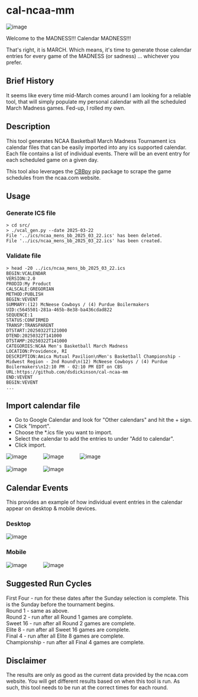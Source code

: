 # cal-ncaa-mm

![image](https://github.com/user-attachments/assets/5079cef3-3fae-4b41-8fa0-25c3942fcd37)

Welcome to the MADNESS!!!
Calendar MADNESS!!!

That's right, it is MARCH. Which means, it's time to generate those calendar entries for every game of the MADNESS (or sadness) ... whichever you prefer.

## Brief History

It seems like every time mid-March comes around I am looking for a reliable tool, that will simply populate my personal calendar with all the scheduled March Madness games. Fed-up, I rolled my own.

## Description
This tool generates NCAA Basketball March Madness Tournament ics calendar files that can be easily imported into any ics supported calendar. Each file contains a list of individual events. There will be an event entry for each scheduled game on a given day.

This tool also leverages the [CBBpy](https://pypi.org/project/CBBpy/) pip package to scrape the game schedules from the ncaa.com website.

## Usage 

### Generate ICS file
```
> cd src/
> ./vcal_gen.py --date 2025-03-22
File '../ics/ncaa_mens_bb_2025_03_22.ics' has been deleted.
File '../ics/ncaa_mens_bb_2025_03_22.ics' has been created.
```

### Validate file
```
> head -20 ../ics/ncaa_mens_bb_2025_03_22.ics
BEGIN:VCALENDAR
VERSION:2.0
PRODID:My Product
CALSCALE:GREGORIAN
METHOD:PUBLISH
BEGIN:VEVENT
SUMMARY:(12) McNeese Cowboys / (4) Purdue Boilermakers
UID:c5645501-281a-465b-8e38-ba436cdad822
SEQUENCE:1
STATUS:CONFIRMED
TRANSP:TRANSPARENT
DTSTART:20250322T121000
DTEND:20250322T141000
DTSTAMP:20250322T141000
CATEGORIES:NCAA Men's Basketball March Madness
LOCATION:Providence, RI
DESCRIPTION:Amica Mutual Pavilion\nMen's Basketball Championship - Midwest Region - 2nd Round\n(12) McNeese Cowboys / (4) Purdue Boilermakers\n12:10 PM - 02:10 PM EDT on CBS
URL:https://github.com/dsdickinson/cal-ncaa-mm
END:VEVENT
BEGIN:VEVENT
...
```

## Import calendar file
* Go to Google Calendar and look for "Other calendars" and hit the + sign.<br/>
* Click "Import".<br/>
* Choose the *.ics file you want to import.<br/>
* Select the calendar to add the entries to under "Add to calendar".<br/>
* Click import.<br/>

![image](https://github.com/user-attachments/assets/f26e24d5-0aef-46c0-84dd-d934ab9fe68f) &nbsp;&nbsp;&nbsp;&nbsp;&nbsp;&nbsp;&nbsp;&nbsp;&nbsp;
![image](https://github.com/user-attachments/assets/135a19a4-a7fa-4cca-b37b-f7d10578b24a) &nbsp;&nbsp;&nbsp;&nbsp;&nbsp;&nbsp;&nbsp;&nbsp;&nbsp;
![image](https://github.com/user-attachments/assets/4552f2e9-37a1-4aa3-8a75-ac9f86437ad6) &nbsp;&nbsp;&nbsp;&nbsp;&nbsp;&nbsp;&nbsp;&nbsp;&nbsp;
<br/><br/>
![image](https://github.com/user-attachments/assets/60f0bcf8-8339-4a88-a1ce-44755ff344cd) &nbsp;&nbsp;&nbsp;&nbsp;&nbsp;&nbsp;&nbsp;&nbsp;&nbsp;
![image](https://github.com/user-attachments/assets/9d3b67a0-5965-4b75-b8d5-bdd00e7d4aa7) 

## Calendar Events

This provides an example of how individual event entries in the calendar appear on desktop & mobile devices.

### Desktop
![image](https://github.com/user-attachments/assets/1497caec-0277-46ea-93aa-51341a9088f3)

### Mobile
![image](https://github.com/user-attachments/assets/071cdef2-3539-4e1f-97dd-4f6e84fd28d1) &nbsp;&nbsp;&nbsp;&nbsp;&nbsp;&nbsp;&nbsp;&nbsp;&nbsp;
![image](https://github.com/user-attachments/assets/8403c82d-7e22-42ff-866f-e2c4ee828289)

## Suggested Run Cycles
First Four - run for these dates after the Sunday selection is complete. This is the Sunday before the tournament begins.<br/>
Round 1 - same as above.<br/>
Round 2 - run after all Round 1 games are complete.<br/>
Sweet 16 - run after all Round 2 games are complete. <br/>
Elite 8 - run after all Sweet 16 games are complete. <br/>
Final 4 - run after all Elite 8 games are complete. <br/>
Championship - run after all Final 4 games are complete. <br/>

## Disclaimer
The results are only as good as the current data provided by the ncaa.com website. You will get different results based on when this tool is run. As such, this tool needs to be run at the correct times for each round.

